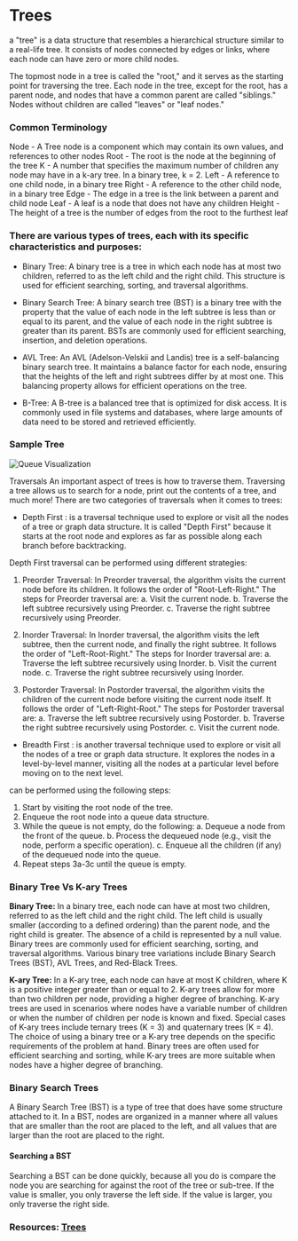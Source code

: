 # Trees

 a "tree" is a data structure that resembles a hierarchical structure similar to a real-life tree. It consists of nodes connected by edges or links, where each node can have zero or more child nodes.

The topmost node in a tree is called the "root," and it serves as the starting point for traversing the tree. Each node in the tree, except for the root, has a parent node, and nodes that have a common parent are called "siblings." Nodes without children are called "leaves" or "leaf nodes."

### Common Terminology
Node - A Tree node is a component which may contain its own values, and references to other nodes
Root - The root is the node at the beginning of the tree
K - A number that specifies the maximum number of children any node may have in a k-ary tree. In a binary tree, k = 2.
Left - A reference to one child node, in a binary tree
Right - A reference to the other child node, in a binary tree
Edge - The edge in a tree is the link between a parent and child node
Leaf - A leaf is a node that does not have any children
Height - The height of a tree is the number of edges from the root to the furthest leaf



### There are various types of trees, each with its specific characteristics and purposes:

* Binary Tree: A binary tree is a tree in which each node has at most two children, referred to as the left child and the right child. This structure is used for efficient searching, sorting, and traversal algorithms.

* Binary Search Tree: A binary search tree (BST) is a binary tree with the property that the value of each node in the left subtree is less than or equal to its parent, and the value of each node in the right subtree is greater than its parent. BSTs are commonly used for efficient searching, insertion, and deletion operations.

* AVL Tree: An AVL (Adelson-Velskii and Landis) tree is a self-balancing binary search tree. It maintains a balance factor for each node, ensuring that the heights of the left and right subtrees differ by at most one. This balancing property allows for efficient operations on the tree.

* B-Tree: A B-tree is a balanced tree that is optimized for disk access. It is commonly used in file systems and databases, where large amounts of data need to be stored and retrieved efficiently.

### Sample Tree

![Queue Visualization](https://codefellows.github.io/common_curriculum/data_structures_and_algorithms/Code_401/class-15/resources/images/BinaryTree1.PNG
)

Traversals
An important aspect of trees is how to traverse them. Traversing a tree allows us to search for a node, print out the contents of a tree, and much more! There are two categories of traversals when it comes to trees:

* Depth First : is a traversal technique used to explore or visit all the nodes of a tree or graph data structure. It is called "Depth First" because it starts at the root node and explores as far as possible along each branch before backtracking.

Depth First traversal can be performed using different strategies:

1. Preorder Traversal: In Preorder traversal, the algorithm visits the current node before its children. It follows the order of "Root-Left-Right." The steps for Preorder traversal are:
a. Visit the current node.
b. Traverse the left subtree recursively using Preorder.
c. Traverse the right subtree recursively using Preorder.

2. Inorder Traversal: In Inorder traversal, the algorithm visits the left subtree, then the current node, and finally the right subtree. It follows the order of "Left-Root-Right." The steps for Inorder traversal are:
a. Traverse the left subtree recursively using Inorder.
b. Visit the current node.
c. Traverse the right subtree recursively using Inorder.

3. Postorder Traversal: In Postorder traversal, the algorithm visits the children of the current node before visiting the current node itself. It follows the order of "Left-Right-Root." The steps for Postorder traversal are:
a. Traverse the left subtree recursively using Postorder.
b. Traverse the right subtree recursively using Postorder.
c. Visit the current node.



* Breadth First : is another traversal technique used to explore or visit all the nodes of a tree or graph data structure. It explores the nodes in a level-by-level manner, visiting all the nodes at a particular level before moving on to the next level.

can be performed using the following steps:

1. Start by visiting the root node of the tree.
2. Enqueue the root node into a queue data structure.
3. While the queue is not empty, do the following:
a. Dequeue a node from the front of the queue.
b. Process the dequeued node (e.g., visit the node, perform a specific operation).
c. Enqueue all the children (if any) of the dequeued node into the queue.
4. Repeat steps 3a-3c until the queue is empty.

### Binary Tree Vs K-ary Trees
**Binary Tree:**
In a binary tree, each node can have at most two children, referred to as the left child and the right child.
The left child is usually smaller (according to a defined ordering) than the parent node, and the right child is greater.
The absence of a child is represented by a null value.
Binary trees are commonly used for efficient searching, sorting, and traversal algorithms.
Various binary tree variations include Binary Search Trees (BST), AVL Trees, and Red-Black Trees.


**K-ary Tree:**
In a K-ary tree, each node can have at most K children, where K is a positive integer greater than or equal to 2.
K-ary trees allow for more than two children per node, providing a higher degree of branching.
K-ary trees are used in scenarios where nodes have a variable number of children or when the number of children per node is known and fixed.
Special cases of K-ary trees include ternary trees (K = 3) and quaternary trees (K = 4).
The choice of using a binary tree or a K-ary tree depends on the specific requirements of the problem at hand. Binary trees are often used for efficient searching and sorting, while K-ary trees are more suitable when nodes have a higher degree of branching.

### Binary Search Trees
A Binary Search Tree (BST) is a type of tree that does have some structure attached to it. In a BST, nodes are organized in a manner where all values that are smaller than the root are placed to the left, and all values that are larger than the root are placed to the right.

#### Searching a BST
Searching a BST can be done quickly, because all you do is compare the node you are searching for against the root of the tree or sub-tree. If the value is smaller, you only traverse the left side. If the value is larger, you only traverse the right side.

### Resources: [Trees](https://codefellows.github.io/common_curriculum/data_structures_and_algorithms/Code_401/class-15/resources/Trees.html)